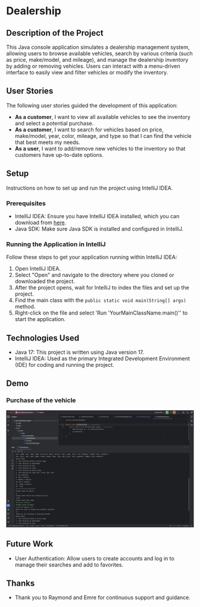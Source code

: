 # Dealership

## Description of the Project

This Java console application simulates a dealership management system, allowing users to browse available vehicles, search by various criteria (such as price, make/model, and mileage), and manage the dealership inventory by adding or removing vehicles. Users can interact with a menu-driven interface to easily view and filter vehicles or modify the inventory.

## User Stories

The following user stories guided the development of this application:

- **As a customer**, I want to view all available vehicles to see the inventory and select a potential purchase.
- **As a customer**, I want to search for vehicles based on price, make/model, year, color, mileage, and type so that I can find the vehicle that best meets my needs.
- **As a user**, I want to add/remove new vehicles to the inventory so that customers have up-to-date options.
## Setup

Instructions on how to set up and run the project using IntelliJ IDEA.

### Prerequisites

- IntelliJ IDEA: Ensure you have IntelliJ IDEA installed, which you can download from [here](https://www.jetbrains.com/idea/download/).
- Java SDK: Make sure Java SDK is installed and configured in IntelliJ.

### Running the Application in IntelliJ

Follow these steps to get your application running within IntelliJ IDEA:

1. Open IntelliJ IDEA.
2. Select "Open" and navigate to the directory where you cloned or downloaded the project.
3. After the project opens, wait for IntelliJ to index the files and set up the project.
4. Find the main class with the `public static void main(String[] args)` method.
5. Right-click on the file and select 'Run 'YourMainClassName.main()'' to start the application.

## Technologies Used

- Java 17: This project is written using Java version 17.
- IntelliJ IDEA: Used as the primary Integrated Development Environment (IDE) for coding and running the project.

## Demo
### Purchase of the vehicle
![PurchaseOfVehicle.png](imgs/PurchaseOfVehicle.png)

## Future Work

- User Authentication: Allow users to create accounts and log in to manage their searches and add to favorites.


## Thanks

- Thank you to Raymond and Emre for continuous support and guidance.